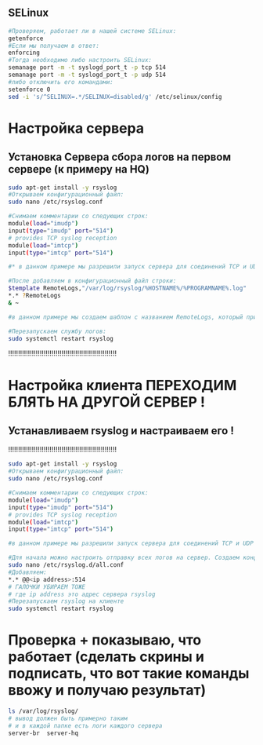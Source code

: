 
## SELinux

```bash
#Проверяем, работает ли в нашей системе SELinux:
getenforce
#Если мы получаем в ответ:
enforcing
#Тогда необходимо либо настроить SELinux:
semanage port -m -t syslogd_port_t -p tcp 514
semanage port -m -t syslogd_port_t -p udp 514
#либо отключить его командами:
setenforce 0
sed -i 's/^SELINUX=.*/SELINUX=disabled/g' /etc/selinux/config
```

# Настройка сервера
## Установка Сервера сбора логов на первом сервере (к примеру на HQ)

```bash
sudo apt-get install -y rsyslog
#Открываем конфигурационный файл:
sudo nano /etc/rsyslog.conf

#Снимаем комментарии со следующих строк:
module(load="imudp")
input(type="imudp" port="514")
# provides TCP syslog reception
module(load="imtcp")
input(type="imtcp" port="514")

#* в данном примере мы разрешили запуск сервера для соединений TCP и UDP на портах 514. На самом деле, можно оставить только один протокол, например, более безопасный и медленный TCP.
```

```bash
#После добавляем в конфигурационный файл строки:
$template RemoteLogs,"/var/log/rsyslog/%HOSTNAME%/%PROGRAMNAME%.log"
*.* ?RemoteLogs
& ~

#в данном примере мы создаем шаблон с названием RemoteLogs, который принимает логи всех категорий, любого уровня (про категории и уровни читайте ниже); логи, полученный по данному шаблону будут сохраняться в каталоге по маске /var/log/rsyslog/<имя компьютера, откуда пришел лог>/<приложение, чей лог пришел>.log; конструкция & ~ говорит о том, что после получения лога, необходимо остановить дальнейшую его обработку.
```

```bash
#Перезапускаем службу логов:
sudo systemctl restart rsyslog
```

!!!!!!!!!!!!!!!!!!!!!!!!!!!!!!!!!!!!!!!!!!!!!!!!!!!!!!!
# Настройка клиента ПЕРЕХОДИМ БЛЯТЬ НА ДРУГОЙ СЕРВЕР  !
## Устанавливаем rsyslog и настраиваем его            !
!!!!!!!!!!!!!!!!!!!!!!!!!!!!!!!!!!!!!!!!!!!!!!!!!!!!!!!



```bash
sudo apt-get install -y rsyslog
#Открываем конфигурационный файл:
sudo nano /etc/rsyslog.conf

#Снимаем комментарии со следующих строк:
module(load="imudp")
input(type="imudp" port="514")
# provides TCP syslog reception
module(load="imtcp")
input(type="imtcp" port="514")

#в данном примере мы разрешили запуск сервера для соединений TCP и UDP на портах 514. На самом деле, можно оставить только один протокол, например, более безопасный и медленный TCP.
```

```bash
#Для начала можно настроить отправку всех логов на сервер. Создаем конфигурационный файл для rsyslog:
sudo nano /etc/rsyslog.d/all.conf
#Добавляем:
*.* @@<ip address>:514
# ГАЛОЧКИ УБИРАЕМ ТОЖЕ
# где ip address это адрес сервера rsyslog
#Перезапускаем rsyslog на клиенте
sudo systemctl restart rsyslog
```

# Проверка + показываю, что работает (сделать скрины и подписать, что вот такие команды ввожу и получаю результат)

```bash
ls /var/log/rsyslog/
# вывод должен быть примерно таким
# и в каждой папке есть логи каждого сервера
server-br  server-hq
```



